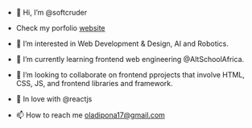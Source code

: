 - 👋 Hi, I’m @softcruder
- Check my porfolio <a href="https://softcruder.github.io">website</a>

- 👀 I’m interested in Web Development & Design, AI and Robotics.
- 🌱 I’m currently learning frontend web engineering @AltSchoolAfrica.
- 💞️ I’m looking to collaborate on frontend pprojects that involve HTML, CSS, JS, and frontend libraries and framework.
- 💞️ In love with @reactjs
- 📫 How to reach me oladipona17@gmail.com

<!---
softcruder/softcruder is a ✨ special ✨ repository because its `README.md` (this file) appears on your GitHub profile.
You can click the Preview link to take a look at your changes.
--->
